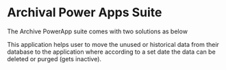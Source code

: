 # Archival Power Apps Suite
The Archive PowerApp suite comes with two solutions as below

This application helps user to move the unused or historical data from their database to the application where according to a set date the data can be deleted or purged (gets inactive).
